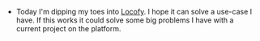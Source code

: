 * Today I'm dipping my toes into [Locofy](https://www.locofy.ai/). I hope it can solve a use-case I have. If this works it could solve some big problems I have with a current project on the platform.
